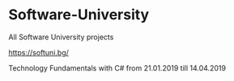 # Software-University
All Software University projects

https://softuni.bg/

Technology Fundamentals with C# from 21.01.2019 till 14.04.2019
